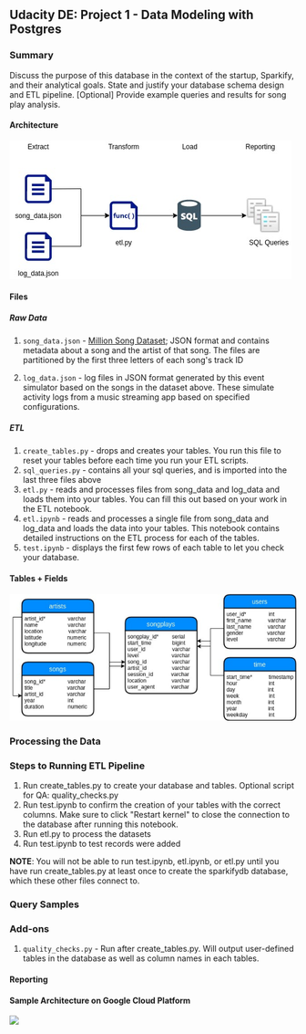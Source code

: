 
## Udacity DE: Project 1 - Data Modeling with Postgres

### Summary

Discuss the purpose of this database in the context of the startup, Sparkify, and their analytical goals.
State and justify your database schema design and ETL pipeline.
[Optional] Provide example queries and results for song play analysis.

#### Architecture

![](images/etl_pipeline.jpg)

#### Files

##### Raw Data
1. `song_data.json` - [Million Song Dataset](http://millionsongdataset.com/); JSON format and contains metadata about a song and the artist of that song. The files are partitioned by the first three letters of each song's track ID


2. `log_data.json` -  log files in JSON format generated by this event simulator based on the songs in the dataset above. These simulate activity logs from a music streaming app based on specified configurations.

##### ETL
1. `create_tables.py` - drops and creates your tables. You run this file to reset your tables before each time you run your ETL scripts.
2. `sql_queries.py` - contains all your sql queries, and is imported into the last three files above
3. `etl.py` -  reads and processes files from song_data and log_data and loads them into your tables. You can fill this out based on your work in the ETL notebook.
4. `etl.ipynb` -  reads and processes a single file from song_data and log_data and loads the data into your tables. This notebook contains detailed instructions on the ETL process for each of the tables.
5. `test.ipynb` - displays the first few rows of each table to let you check your database.

#### Tables + Fields

![](images/table_schemas.jpg)

### Processing the Data

### Steps to Running ETL Pipeline

1. Run create_tables.py to create your database and tables. Optional script for QA: quality_checks.py 
2. Run test.ipynb to confirm the creation of your tables with the correct columns. Make sure to click "Restart kernel" to close the connection to the database after running this notebook.
3. Run etl.py to process the datasets
4. Run test.ipynb to test records were added

**NOTE**: You will not be able to run test.ipynb, etl.ipynb, or etl.py until you have run create_tables.py at least once to create the sparkifydb database, which these other files connect to.

### Query Samples

### Add-ons
1. `quality_checks.py` - Run after create_tables.py. Will output user-defined tables in the database as well as column names in each tables.

#### Reporting

#### Sample Architecture on Google Cloud Platform 

![](images/gcp_architecture.jpg)